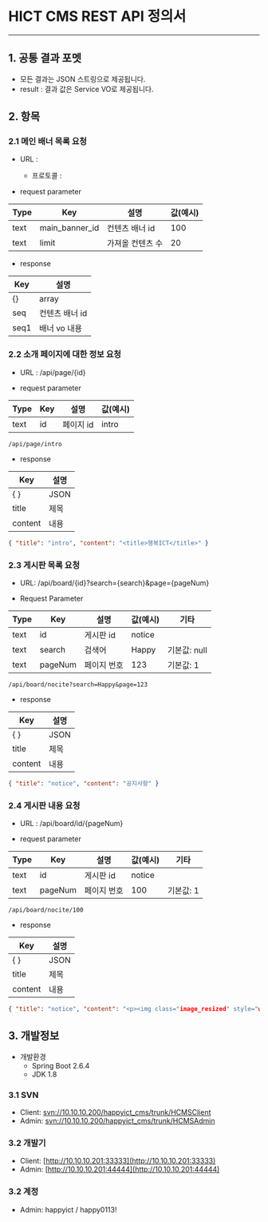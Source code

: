 # HICT CMS REST API 정의서

---

## 1. 공통 결과 포멧

- 모든 결과는 JSON 스트링으로 제공됩니다.
- result : 결과 값은 Service VO로 제공됩니다.

## 2. 항목

### 2.1 메인 배너 목록 요청

- URL :

  - 프로토콜 :

- request parameter

| Type | Key            | 설명             | 값(예시) |
| ---- | -------------- | ---------------- | -------- |
| text | main_banner_id | 컨텐츠 배너 id   | 100      |
| text | limit          | 가져올 컨텐츠 수 | 20       |

- response

| Key  | 설명           |
| ---- | -------------- |
| {}   | array          |
| seq  | 컨텐츠 배너 id |
| seq1 | 배너 vo 내용   |

### 2.2 소개 페이지에 대한 정보 요청

<!-- 클라이언트에서 서버로 api 요청 시 -->
<!-- Json 형식으로 단일 페이지 내용 가져오기 -->

- URL : /api/page/{id}

- request parameter

| Type | Key | 설명      | 값(예시) |
| ---- | --- | --------- | -------- |
| text | id  | 페이지 id | intro    |

```
/api/page/intro
```

- response

| Key     | 설명 |
| ------- | ---- |
| { }     | JSON |
| title   | 제목 |
| content | 내용 |

```json
{ "title": "intro", "content": "<title>행복ICT</title>" }
```

### 2.3 게시판 목록 요청

<!-- 클라이언트에서 서버로 api 요청 시 -->
<!-- Json 배열로 게시판 목록 가져오기 -->

- URL: /api/board/{id}?search={search}&page={pageNum}

- Request Parameter

| Type | Key     | 설명        | 값(예시) | 기타         |
| ---- | ------- | ----------- | -------- | ------------ |
| text | id      | 게시판 id   | notice   |              |
| text | search  | 검색어      | Happy    | 기본값: null |
| text | pageNum | 페이지 번호 | 123      | 기본값: 1    |

```
/api/board/nocite?search=Happy&page=123
```

- response

| Key     | 설명 |
| ------- | ---- |
| { }     | JSON |
| title   | 제목 |
| content | 내용 |

```json
{ "title": "notice", "content": "공지사항" }
```

### 2.4 게시판 내용 요청

<!-- 클라이언트에서 서버로 api 요청 시 -->
<!-- Json 형식으로 게시판 내용 가져오기 -->

- URL : /api/board/id/{pageNum}

- request parameter

| Type | Key     | 설명        | 값(예시) | 기타      |
| ---- | ------- | ----------- | -------- | --------- |
| text | id      | 게시판 id   | notice   |           |
| text | pageNum | 페이지 번호 | 100      | 기본값: 1 |

```
/api/board/nocite/100
```

- response

| Key     | 설명 |
| ------- | ---- |
| { }     | JSON |
| title   | 제목 |
| content | 내용 |

```json
{ "title": "notice", "content": "<p><img class="image_resized" style="width:28.18%;" src="/liveFile/notice-edit/happyFileView.do?fileName=20220307000000ABCD.jpg"></p><p>&nbsp;</p>" }
```

## 3. 개발정보

- 개발환경
  - Spring Boot 2.6.4
  - JDK 1.8

### 3.1 SVN

- Client: [svn://10.10.10.200/happyict_cms/trunk/HCMSClient](svn://10.10.10.200/happyict_cms/trunk/HCMSClient)
- Admin: [svn://10.10.10.200/happyict_cms/trunk/HCMSAdmin](svn://10.10.10.200/happyict_cms/trunk/HCMSAdmin)

### 3.2 개발기

- Client: [http://10.10.10.201:33333](http://10.10.10.201:33333)
- Admin: [http://10.10.10.201:44444](http://10.10.10.201:44444)

### 3.2 계정

- Admin: happyict / happy0113!
